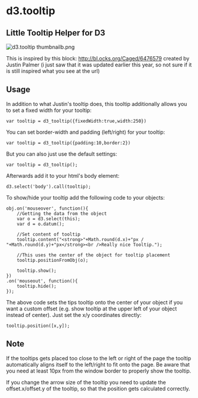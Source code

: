 # d3.tooltip
## Little Tooltip Helper for D3

![d3.tooltip thumbnail](https://raw.githubusercontent.com/sebastian-meier/d3.tooltip/master/thum)b.png

This is inspired by this block: http://bl.ocks.org/Caged/6476579 created by Justin Palmer (i just saw that it was updated earlier this year, so not sure if it is still inspired what you see at the url)

## Usage

In addition to what Justin's tooltip does, this tooltip additionally allows you to set a fixed width for your tooltip:

```
var tooltip = d3_tooltip({fixedWidth:true,width:250})
```

You can set border-width and padding (left/right) for your tooltip:

```
var tooltip = d3_tooltip({padding:10,border:2})
```

But you can also just use the default settings:

```
var tooltip = d3_tooltip();
```

Afterwards add it to your html's body element:

```
d3.select('body').call(tooltip);
```

To show/hide your tooltip add the following code to your objects:

```
obj.on('mouseover', function(){
    //Getting the data from the object
    var o = d3.select(this);
    var d = o.datum();

    //Set content of tooltip
    tooltip.content("<strong>"+Math.round(d.x)+"px / "+Math.round(d.y)+"px</strong><br />Really nice Tooltip.");

    //This uses the center of the object for tooltip placement
    tooltip.positionFromObj(o);

    tooltip.show();
})
.on('mouseout', function(){
    tooltip.hide();
});
```

The above code sets the tips tooltip onto the center of your object if you want a custom offset (e.g. show tooltip at the upper left of your object instead of center). Just set the x/y coordinates directly:

```
tooltip.position([x,y]);
```

## Note

If the tooltips gets placed too close to the left or right of the page the tooltip automatically aligns itself to the left/right to fit onto the page. Be aware that you need at least 10px from the window border to properly show the tooltip.

If you change the arrow size of the tooltip you need to update the offset.x/offset.y of the tooltip, so that the position gets calculated correctly.
